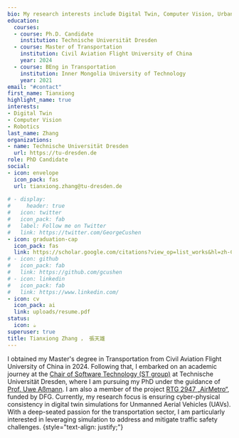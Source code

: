 ```yaml
---
bio: My research interests include Digital Twin, Computer Vision, Urban Air Mobility (UAM).
education:
  courses:
  - course: Ph.D. Candidate
    institution: Technische Universität Dresden
  - course: Master of Transportation
    institution: Civil Aviation Flight University of China
    year: 2024
  - course: BEng in Transportation
    institution: Inner Mongolia University of Technology 
    year: 2021
email: "#contact"
first_name: Tianxiong
highlight_name: true
interests:
- Digital Twin
- Computer Vision
- Robotics
last_name: Zhang
organizations:
- name: Technische Universität Dresden
  url: https://tu-dresden.de
role: PhD Candidate
social:
- icon: envelope
  icon_pack: fas
  url: tianxiong.zhang@tu-dresden.de
  
# - display:
#     header: true
#   icon: twitter
#   icon_pack: fab
#   label: Follow me on Twitter
#   link: https://twitter.com/GeorgeCushen
- icon: graduation-cap
  icon_pack: fas
  link: https://scholar.google.com/citations?view_op=list_works&hl=zh-CN&authuser=1&hl=zh-CN&user=q6B8jmYAAAAJ&authuser=1
# - icon: github
#   icon_pack: fab
#   link: https://github.com/gcushen
# - icon: linkedin
#   icon_pack: fab
#   link: https://www.linkedin.com/
- icon: cv
  icon_pack: ai
  link: uploads/resume.pdf
status:
  icon: ☕️
superuser: true
title: Tianxiong Zhang ， 張天雄
---
```


I obtained my Master's degree in Transportation from Civil Aviation Flight University of China in 2024. Following that, I embarked on an academic journey at the [Chair of Software Technology (ST group)](https://tu-dresden.de/ing/informatik/smt/st) at Technische Universität Dresden, where I am pursuing my PhD under the guidance of [Prof. Uwe Aßmann](http://www1.inf.tu-dresden.de/~ua1/). I am also a member of the project [RTG 2947 „AirMetro“](https://tu-dresden.de/bu/verkehr/airmetro/rtg-2947-ueberblick), funded by DFG. Currently, my research focus is ensuring cyber-physical consistency in digital twin simulations for Unmanned Aerial Vehicles (UAVs). With a deep-seated passion for the transportation sector, I am particularly interested in leveraging simulation to address and mitigate traffic safety challenges.
{style="text-align: justify;"}
